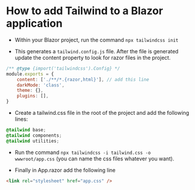 # How to add Tailwind to a Blazor application
- Within your Blazor project, run the command `npx tailwindcss init`

- This generates a `tailwind.config.js` file. After the file is generated update the content property to look for razor 
files in the project.

```js
/** @type {import('tailwindcss').Config} */
module.exports = {
    content: ['./**/*.{razor,html}'], // add this line
    darkMode: 'class',
    theme: {},
    plugins: [],
}
```

- Create a tailwind.css file in the root of the project and add the following lines:
``` css
@tailwind base;
@tailwind components;
@tailwind utilities;
```

- Run the command `npx tailwindcss -i tailwind.css -o wwwroot/app.css` (you can name the css files whatever you want).

- Finally in App.razor add the following line
``` html
<link rel="stylesheet" href="app.css" />
```

